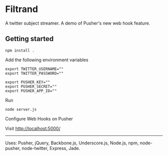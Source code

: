 # Filtrand

A twitter subject streamer.  A demo of Pusher's new web hook feature.

## Getting started

    npm install .

Add the following environment variables

    export TWITTER_USERNAME=""
    export TWITTER_PASSWORD=""

    export PUSHER_KEY=""
    export PUSHER_SECRET=""
    export PUSHER_APP_ID=""

Run

    node server.js

Configure Web Hooks on Pusher

Visit <http://localhost:5000/>

--------

Uses: Pusher, jQuery, Backbone.js, Underscore.js, Node.js, npm, node-pusher, node-twitter, Express, Jade.
